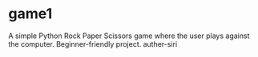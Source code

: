 # game1
A simple Python Rock Paper Scissors game where the user plays against the computer. Beginner-friendly project.
auther-siri
